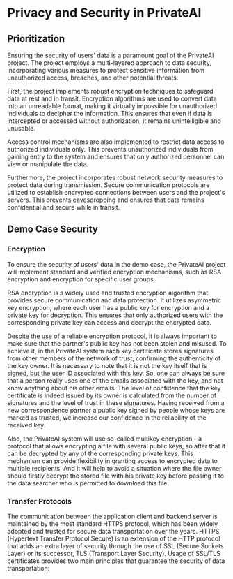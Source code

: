 # Privacy and Security in PrivateAI

## Prioritization

Ensuring the security of users' data is a paramount goal of the PrivateAI project. The project employs a multi-layered approach to data security, incorporating various measures to protect sensitive information from unauthorized access, breaches, and other potential threats.

First, the project implements robust encryption techniques to safeguard data at rest and in transit. Encryption algorithms are used to convert data into an unreadable format, making it virtually impossible for unauthorized individuals to decipher the information. This ensures that even if data is intercepted or accessed without authorization, it remains unintelligible and unusable.

Access control mechanisms are also implemented to restrict data access to authorized individuals only. This prevents unauthorized individuals from gaining entry to the system and ensures that only authorized personnel can view or manipulate the data.

Furthermore, the project incorporates robust network security measures to protect data during transmission. Secure communication protocols are utilized to establish encrypted connections between users and the project's servers. This prevents eavesdropping and ensures that data remains confidential and secure while in transit.

## Demo Case Security

### Encryption

To ensure the security of users' data in the demo case, the PrivateAI project will implement standard and verified encryption mechanisms, such as RSA encryption and encryption for specific user groups.

RSA encryption is a widely used and trusted encryption algorithm that provides secure communication and data protection. It utilizes asymmetric key encryption, where each user has a public key for encryption and a private key for decryption. This ensures that only authorized users with the corresponding private key can access and decrypt the encrypted data.

Despite the use of a reliable encryption protocol, it is always important to make sure that the partner's public key has not been stolen and misused. To achieve it, in the PrivateAI system each key certificate stores signatures from other members of the network of trust, confirming the authenticity of the key owner. It is necessary to note that it is not the key itself that is signed, but the user ID associated with this key. So, one can always be sure that a person really uses one of the emails associated with the key, and not know anything about his other emails. The level of confidence that the key certificate is indeed issued by its owner is calculated from the number of signatures and the level of trust in these signatures. Having received from a new correspondence partner a public key signed by people whose keys are marked as trusted, we increase our confidence in the reliability of the received key.

Also, the PrivateAI system will use so-called multikey encryption - a protocol that allows encrypting a file with several public keys, so after that it can be decrypted by any of the corresponding private keys. This mechanism can provide flexibility in granting access to encrypted data to multiple recipients. And it will help to avoid a situation where the file owner should firstly decrypt the stored file with his private key before passing it to the data searcher who is permitted to download this file.

### Transfer Protocols

The communication between the application client and backend server is maintained by the most standard HTTPS protocol, which has been widely adopted and trusted for secure data transportation over the years. HTTPS (Hypertext Transfer Protocol Secure) is an extension of the HTTP protocol that adds an extra layer of security through the use of SSL (Secure Sockets Layer) or its successor, TLS (Transport Layer Security). Usage of SSL/TLS certificates provides two main principles that guarantee the security of data transportation:
